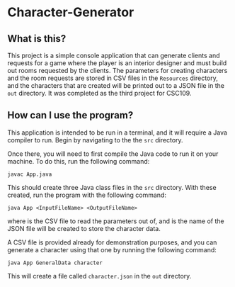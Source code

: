 # Character-Generator

## What is this?
This project is a simple console application that can generate clients and requests for a game where the player is an interior designer and must build out rooms requested by the clients. The parameters for creating characters and the room requests are stored in CSV files in the `Resources` directory, and the characters that are created will be printed out to a JSON file in the `out` directory. It was completed as the third project for CSC109.

## How can I use the program?
This application is intended to be run in a terminal, and it will require a Java compiler to run. Begin by navigating to the the `src` directory.

Once there, you will need to first compile the Java code to run it on your machine. To do this, run the following command:

```javac App.java```

This should create three Java class files in the `src` directory. With these created, run the program with the following command:

```java App <InputFileName> <OutputFileName>```

where <InputFileName> is the CSV file to read the parameters out of, and <OutputFileName> is the name of the JSON file will be created to store the character data.

A CSV file is provided already for demonstration purposes, and you can generate a character using that one by running the following command:

```java App GeneralData character```

This will create a file called `character.json` in the `out` directory.